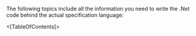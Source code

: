 <!--Title:The .Net Engine-->

The following topics include all the information you need to write the .Net code behind the actual specification language:

<[TableOfContents]>